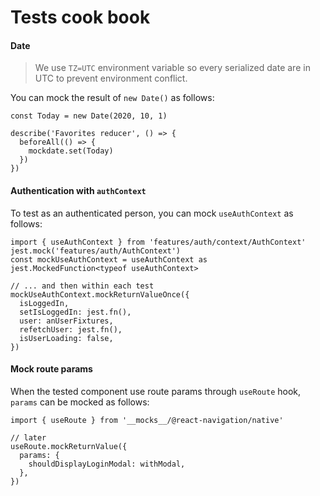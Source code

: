 # Tests cook book

#### Date

> We use `TZ=UTC` environment variable so every serialized date are in UTC to prevent environment conflict.

You can mock the result of `new Date()` as follows:

```tsx
const Today = new Date(2020, 10, 1)

describe('Favorites reducer', () => {
  beforeAll(() => {
    mockdate.set(Today)
  })
})
```

#### Authentication with `authContext`

To test as an authenticated person, you can mock `useAuthContext` as follows:

```tsx
import { useAuthContext } from 'features/auth/context/AuthContext'
jest.mock('features/auth/AuthContext')
const mockUseAuthContext = useAuthContext as jest.MockedFunction<typeof useAuthContext>

// ... and then within each test
mockUseAuthContext.mockReturnValueOnce({
  isLoggedIn,
  setIsLoggedIn: jest.fn(),
  user: anUserFixtures,
  refetchUser: jest.fn(),
  isUserLoading: false,
})
```

#### Mock route params

When the tested component use route params through `useRoute` hook, `params` can be mocked as follows:

```tsx
import { useRoute } from '__mocks__/@react-navigation/native'

// later
useRoute.mockReturnValue({
  params: {
    shouldDisplayLoginModal: withModal,
  },
})
```
